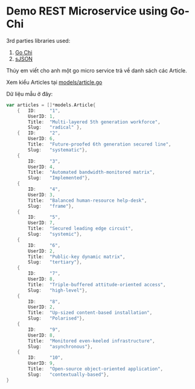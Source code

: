 # Demo REST Microservice using Go-Chi

3rd parties libraries used:
1. [Go Chi](https://github.com/go-chi/chi)
2. [sJSON](https://github.com/tidwall/sjson)

Thúy em viết cho anh một go micro service trả về danh sách các Article.

Xem kiểu Articles tại [models/article.go](models/article.go)

Dữ liệu mẫu ở đây:

```go
var articles = []*models.Article{
	{	ID:     "1",
		UserID: 1,
		Title:  "Multi-layered 5th generation workforce",
		Slug:   "radical" },
	{	ID:     "2",
		UserID: 6,
		Title:  "Future-proofed 6th generation secured line",
		Slug:   "systematic"},
	{
		ID:     "3",
		UserID: 4,
		Title:  "Automated bandwidth-monitored matrix",
		Slug:   "Implemented"},
	{
		ID:     "4",
		UserID: 3,
		Title:  "Balanced human-resource help-desk",
		Slug:   "frame"},
	{
		ID:     "5",
		UserID: 7,
		Title:  "Secured leading edge circuit",
		Slug:   "systemic"},
	{
		ID:     "6",
		UserID: 2,
		Title:  "Public-key dynamic matrix",
		Slug:   "tertiary"},
	{
		ID:     "7",
		UserID: 8,
		Title:  "Triple-buffered attitude-oriented access",
		Slug:   "high-level"},
	{
		ID:     "8",
		UserID: 2,
		Title:  "Up-sized content-based installation",
		Slug:   "Polarised"},
	{
		ID:     "9",
		UserID: 8,
		Title:  "Monitored even-keeled infrastructure",
		Slug:   "asynchronous"},
	{
		ID:     "10",
		UserID: 9,
		Title:  "Open-source object-oriented application",
		Slug:   "contextually-based"},
}
```